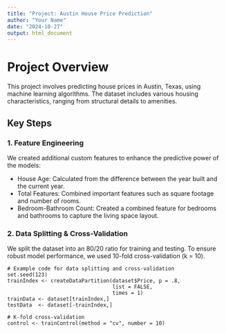 ```yaml
---
title: "Project: Austin House Price Prediction"
author: "Your Name"
date: "2024-10-27"
output: html_document
---
```


# Project Overview
This project involves predicting house prices in Austin, Texas, using machine learning algorithms. The dataset includes various housing characteristics, ranging from structural details to amenities.

## Key Steps

### 1. Feature Engineering
We created additional custom features to enhance the predictive power of the models:
- House Age: Calculated from the difference between the year built and the current year.
- Total Features: Combined important features such as square footage and number of rooms.
- Bedroom-Bathroom Count: Created a combined feature for bedrooms and bathrooms to capture the living space layout.

### 2. Data Splitting & Cross-Validation
We split the dataset into an 80/20 ratio for training and testing. To ensure robust model performance, we used 10-fold cross-validation (k = 10).

```{r}
# Example code for data splitting and cross-validation
set.seed(123)
trainIndex <- createDataPartition(dataset$Price, p = .8, 
                                  list = FALSE, 
                                  times = 1)
trainData <- dataset[trainIndex,]
testData  <- dataset[-trainIndex,]

# K-fold cross-validation
control <- trainControl(method = "cv", number = 10)

